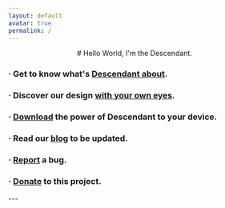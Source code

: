 ```yaml
---
layout: default
avatar: true
permalink: /
---
```

<p align="center">
# Hello World, I'm the Descendant.

### · Get to know what's [Descendant about](https://descendant.github.io/about/).

### · Discover our design [with your own eyes](https://descendant.github.io/404).

### · [Download](https://descendant.github.io/downloads) the power of Descendant to your device.

### · Read our [blog](https://descendant.github.io/blog/) to be updated.

### · [Report](https://github.com/Descendant/bug_tracker/issues/new?template=bug_report.md) a bug.

### · [Donate](https://descendant.github.io/donations) to this project.

</p>
---


